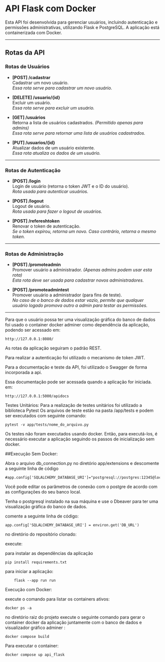 # API Flask com Docker

Esta API foi desenvolvida para gerenciar usuários, incluindo autenticação e permissões administrativas, utilizando Flask e PostgreSQL. A aplicação está containerizada com Docker.

---

## Rotas da API

### Rotas de Usuários
- **[POST] /cadastrar**  
  Cadastrar um novo usuário.  
  *Essa rota serve para cadastrar um novo usuário.*

- **[DELETE] /usuario/{id}**  
  Excluir um usuário.  
  *Essa rota serve para excluir um usuário.*

- **[GET] /usuários**  
  Retorna a lista de usuários cadastrados. *(Permitido apenas para admins)*  
  *Essa rota serve para retornar uma lista de usuários cadastrados.*

- **[PUT] /usuarios/{id}**  
  Atualizar dados de um usuário existente.  
  *Essa rota atualiza os dados de um usuário.*

---

### Rotas de Autenticação
- **[POST] /login**  
  Login de usuário (retorna o token JWT e o ID do usuário).  
  *Rota usada para autenticar usuários.*

- **[POST] /logout**  
  Logout de usuário.  
  *Rota usada para fazer o logout de usuários.*

- **[POST] /refereshtoken**  
  Renovar o token de autenticação.  
  *Se o token expirou, retorna um novo. Caso contrário, retorna o mesmo token.*

---

### Rotas de Administração
- **[POST] /promoteadmin**  
  Promover usuário a administrador. *(Apenas admins podem usar esta rota)*  
  *Esta rota deve ser usada para cadastrar novos administradores.*

- **[POST] /promoteadmintest**  
  Promover usuário a administrador (para fins de teste).  
  *No caso de o banco de dados estar vazio, permite que qualquer usuário logado promova outro a admin para testar as permissões.*

---
Para que o usuário possa ter uma visualização gráfica do banco de dados foi usado o container docker adminer como dependência da aplicação, podendo ser acessado em:
```
http://127.0.0.1:8080/
```

As rotas da aplicação seguiram o padrão REST.

Para realizar a autenticação foi utilizado o mecanismo de token JWT.

Para a documentação e teste da API, foi utilizado o Swagger de forma incorporada a api.

Essa documentação pode ser acessada quando a aplicação for iniciada. em:
```
http://127.0.0.1:5000/apidocs 
```

Testes Unitários:
Para a realização de testes unitários foi utilizado a biblioteca Pytest
Os arquivos de teste estão na pasta /app/tests e podem ser executados com seguinte comando:
```
pytest -v app/tests/nome_do_arquivo.py
```
Os testes não foram executados usando docker. Então, para executá-los, é necessário executar a aplicação seguindo os passos de inicialização sem docker.


##Execução Sem Docker:

Abra o arquivo db_connection.py no diretório app/extensions e descomente a seguinte linha de código
```
#app.config['SQLALCHEMY_DATABASE_URI']="postgresql://postgres:12345@localhost:5432/postgres"
```
Você pode editar os parâmetros de conexão com o postgre de acordo com as configurações do seu banco local.

Tenha o postgresql instalado na sua máquina e use o Dbeaver para ter uma visualização gráfica do banco de dados.

comente a seguinte linha de código:
```
app.config['SQLALCHEMY_DATABASE_URI'] = environ.get('DB_URL')
```

no diretório do repositório clonado:

execute:

para instalar as dependências da aplicação
```
pip install requirements.txt
```
para iniciar a aplicação:
```
	flask --app run run 
```

Execução com Docker: 

execute o comando para listar os containers ativos: 
```
docker ps -a
```
no diretório raiz do projeto execute o seguinte comando para gerar o container docker da aplicação juntamente com o banco de dados e visualizador gráfico adminer :
```
docker compose build 
```
Para executar o container:
```
docker compose up api_flask
```
